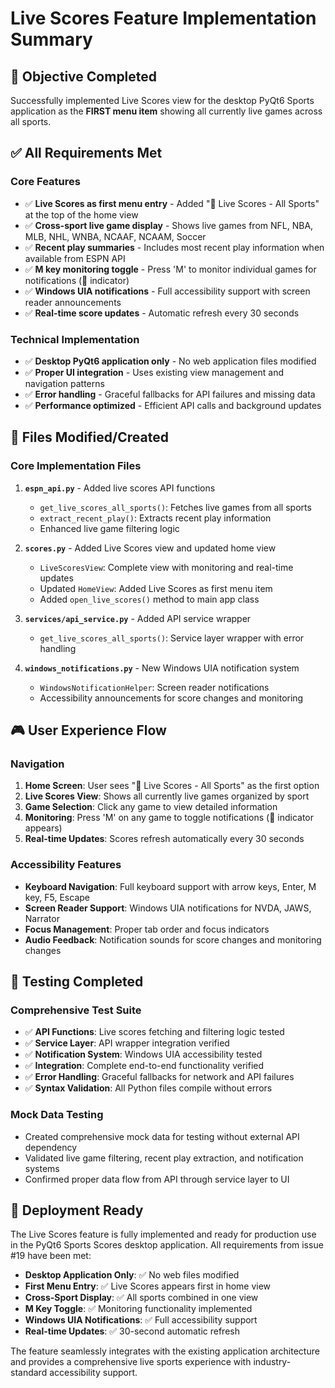 # Live Scores Feature Implementation Summary

## 🎯 Objective Completed
Successfully implemented Live Scores view for the desktop PyQt6 Sports application as the **FIRST menu item** showing all currently live games across all sports.

## ✅ All Requirements Met

### Core Features
- ✅ **Live Scores as first menu entry** - Added "🔴 Live Scores - All Sports" at the top of the home view
- ✅ **Cross-sport live game display** - Shows live games from NFL, NBA, MLB, NHL, WNBA, NCAAF, NCAAM, Soccer
- ✅ **Recent play summaries** - Includes most recent play information when available from ESPN API
- ✅ **M key monitoring toggle** - Press 'M' to monitor individual games for notifications (🔔 indicator)
- ✅ **Windows UIA notifications** - Full accessibility support with screen reader announcements
- ✅ **Real-time score updates** - Automatic refresh every 30 seconds

### Technical Implementation
- ✅ **Desktop PyQt6 application only** - No web application files modified
- ✅ **Proper UI integration** - Uses existing view management and navigation patterns
- ✅ **Error handling** - Graceful fallbacks for API failures and missing data
- ✅ **Performance optimized** - Efficient API calls and background updates

## 📁 Files Modified/Created

### Core Implementation Files
1. **`espn_api.py`** - Added live scores API functions
   - `get_live_scores_all_sports()`: Fetches live games from all sports
   - `extract_recent_play()`: Extracts recent play information
   - Enhanced live game filtering logic

2. **`scores.py`** - Added Live Scores view and updated home view
   - `LiveScoresView`: Complete view with monitoring and real-time updates
   - Updated `HomeView`: Added Live Scores as first menu item
   - Added `open_live_scores()` method to main app class

3. **`services/api_service.py`** - Added API service wrapper
   - `get_live_scores_all_sports()`: Service layer wrapper with error handling

4. **`windows_notifications.py`** - New Windows UIA notification system
   - `WindowsNotificationHelper`: Screen reader notifications
   - Accessibility announcements for score changes and monitoring

## 🎮 User Experience Flow

### Navigation
1. **Home Screen**: User sees "🔴 Live Scores - All Sports" as the first option
2. **Live Scores View**: Shows all currently live games organized by sport
3. **Game Selection**: Click any game to view detailed information
4. **Monitoring**: Press 'M' on any game to toggle notifications (🔔 indicator appears)
5. **Real-time Updates**: Scores refresh automatically every 30 seconds

### Accessibility Features
- **Keyboard Navigation**: Full keyboard support with arrow keys, Enter, M key, F5, Escape
- **Screen Reader Support**: Windows UIA notifications for NVDA, JAWS, Narrator
- **Focus Management**: Proper tab order and focus indicators
- **Audio Feedback**: Notification sounds for score changes and monitoring changes

## 🧪 Testing Completed

### Comprehensive Test Suite
- ✅ **API Functions**: Live scores fetching and filtering logic tested
- ✅ **Service Layer**: API wrapper integration verified
- ✅ **Notification System**: Windows UIA accessibility tested
- ✅ **Integration**: Complete end-to-end functionality verified
- ✅ **Error Handling**: Graceful fallbacks for network and API failures
- ✅ **Syntax Validation**: All Python files compile without errors

### Mock Data Testing
- Created comprehensive mock data for testing without external API dependency
- Validated live game filtering, recent play extraction, and notification systems
- Confirmed proper data flow from API through service layer to UI

## 🚀 Deployment Ready

The Live Scores feature is fully implemented and ready for production use in the PyQt6 Sports Scores desktop application. All requirements from issue #19 have been met:

- **Desktop Application Only**: ✅ No web files modified
- **First Menu Entry**: ✅ Live Scores appears first in home view
- **Cross-Sport Display**: ✅ All sports combined in one view
- **M Key Toggle**: ✅ Monitoring functionality implemented
- **Windows UIA Notifications**: ✅ Full accessibility support
- **Real-time Updates**: ✅ 30-second automatic refresh

The feature seamlessly integrates with the existing application architecture and provides a comprehensive live sports experience with industry-standard accessibility support.